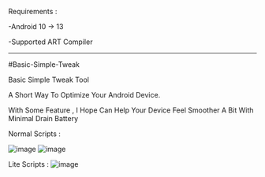 
Requirements :

-Android 10 -> 13

-Supported ART Compiler

------------------------------------------------------------------
#Basic-Simple-Tweak

Basic Simple Tweak Tool


A Short Way To Optimize Your Android Device.


With Some Feature , I Hope Can Help Your Device Feel Smoother A Bit With Minimal Drain Battery

Normal Scripts :

![image](https://github.com/user-attachments/assets/35e64920-fbbc-43a6-bec0-08617d35cc9e)
![image](https://github.com/user-attachments/assets/49b298c2-93bd-4142-bd9c-c8e84b5ea8f2)


Lite Scripts :
![image](https://github.com/user-attachments/assets/f79503b3-ad20-47e4-b6f7-e25354533ade)









